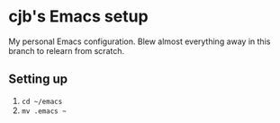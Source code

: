 # cjb's Emacs setup

My personal Emacs configuration. Blew almost everything away in this branch to relearn from scratch.

## Setting up

1. `cd ~/emacs`
1. `mv .emacs ~`
